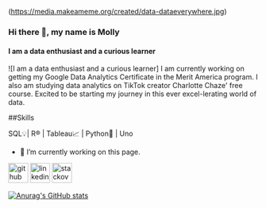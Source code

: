 (https://media.makeameme.org/created/data-dataeverywhere.jpg)


### Hi there 👋, my name is Molly
#### I am a data enthusiast and a curious learner
![I am a data enthusiast and a curious learner]
I am currently working on getting my Google Data Analytics Certificate in the Merit America program. I also am studying data analytics on TikTok creator Charlotte Chaze' free course.  Excited to be starting my journey in this ever excel-lerating world of data.

##Skills


SQL💡| R® | Tableau📈 | Python🐍 | Uno

- 🔭 I’m currently working on this page. 


[<img src='https://cdn.jsdelivr.net/npm/simple-icons@3.0.1/icons/github.svg' alt='github' height='40'>](https://github.com/mollygrmn)  [<img src='https://cdn.jsdelivr.net/npm/simple-icons@3.0.1/icons/linkedin.svg' alt='linkedin' height='40'>](https://www.linkedin.com/in/molly-gorman/)  [<img src='https://cdn.jsdelivr.net/npm/simple-icons@3.0.1/icons/stackoverflow.svg' alt='stackoverflow' height='40'>](https://stackoverflow.com/users/21522209)  



  

[![Anurag's GitHub stats](https://github-readme-stats.vercel.app/api?username=mollygrmn)](https://github.com/anuraghazra/github-readme-stats)
